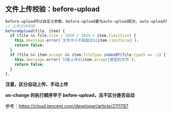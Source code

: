 ## 文件上传校验：before-upload

```javascript
before-upload可以自定义参数，before-upload要与auto-upload配合，auto-upload为true才生效。
// 上传文件校验
beforeUpload(file, item) {
  if (file && file.size / 1024 / 1024 > item.limitSize) {
    this.$message.error(`文件大小不能超过${item.limitSize}`);
    return false;
  }
  if (file && item.accept && item.fileType.indexOf(file.type) == -1) {
    this.$message.error(`只能上传${item.accept}类型的文件`);
    return false;
  }
},
```



**注意，区分自动上传、手动上传**

**on-change 的执行顺序早于 before-upload，且不区分是否自动**

参考：https://cloud.tencent.com/developer/article/2111787
